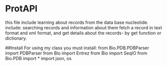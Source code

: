# ProtAPI
this file include learning about records from the data base nucleotide.
include:
searching records and information about them
fetch a record in text format and xml format, and get details about the records- by get function or dictionary.

##Install
For using my class you must install: 
from Bio.PDB.PDBParser import PDBParser
from Bio import Entrez
from Bio import SeqIO
from Bio.PDB import *
import json, os
